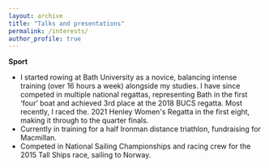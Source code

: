 ```yaml
---
layout: archive
title: "Talks and presentations"
permalink: /interests/
author_profile: true
---
```


**Sport**
*	I started rowing at Bath University as a novice, balancing intense training (over 16 hours a week) alongside my studies.  I have since competed in multiple national regattas, representing Bath in the first ‘four’ boat and achieved 3rd place at the 2018 BUCS regatta. Most recently, I raced the. 2021 Henley Women's Regatta in the first eight, making it through to the quarter finals. 
* Currently in training for a half Ironman distance triathlon, fundraising for Macmillan. 
* Competed in National Sailing Championships and racing crew for the 2015 Tall Ships race, sailing to Norway. 
